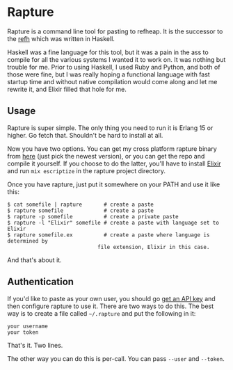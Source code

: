 # Rapture

Rapture is a command line tool for pasting to refheap. It is the successor to the
[refh](https://github.com/Raynes/refh) which was written in Haskell.

Haskell was a fine language for this tool, but it was a pain in the ass to
compile for all the various systems I wanted it to work on. It was nothing but
trouble for me. Prior to using Haskell, I used Ruby and Python, and both of
those were fine, but I was really hoping a functional language with fast startup
time and without native compilation would come along and let me rewrite it, and
Elixir filled that hole for me.

## Usage

Rapture is super simple. The only thing you need to run it is Erlang 15 or higher.
Go fetch that. Shouldn't be hard to install at all.

Now you have two options. You can get my cross platform rapture binary from
[here](http://raynes.me/rapture) (just pick the newest version), or you can
get the repo and compile it yourself. If you choose to do the latter, you'll
have to install [Elixir](http://elixir-lang.org) and run `mix escriptize` in the
rapture project directory.

Once you have rapture, just put it somewhere on your PATH and use it like this:

```
$ cat somefile | rapture       # create a paste
$ rapture somefile             # create a paste
$ rapture -p somefile          # create a private paste
$ rapture -l "Elixir" somefile # create a paste with language set to Elixir
$ rapture somefile.ex          # create a paste where language is determined by
                             file extension, Elixir in this case.
```

And that's about it.

## Authentication

If you'd like to paste as your own user, you should go
[get an API key](https://www.refheap.com/api) and then configure rapture to use
it. There are two ways to do this. The best way is to create a file called
`~/.rapture` and put the following in it:

```
your username
your token
```

That's it. Two lines.

The other way you can do this is per-call. You can pass `--user` and `--token`.
